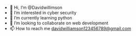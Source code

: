 - 👋 Hi, I’m @Davidwillimson
- 👀 I’m interested in cyber security
- 🌱 I’m currently learning python
- 💞️ I’m looking to collaborate on web development
- 📫 How to reach me davidwilliamson123456789@gmail.com

<!---
Davidwillimson/Davidwillimson is a ✨ special ✨ repository because its `README.md` (this file) appears on your GitHub profile.
You can click the Preview link to take a look at your changes.
--->
